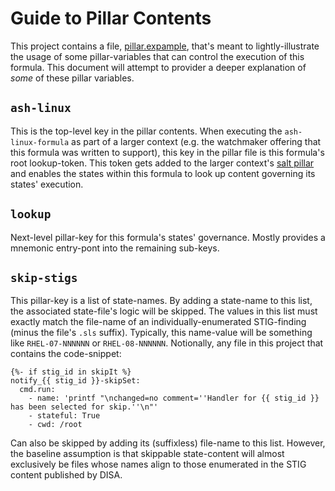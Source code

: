 # Guide to Pillar Contents

This project contains a file, [pillar.expample](pillar.example), that's meant to lightly-illustrate the usage of some pillar-variables that can control the execution of this formula. This document will attempt to provider a deeper explanation of _some_ of these pillar variables.


## `ash-linux` 

This is the top-level key in the pillar contents. When executing the `ash-linux-formula` as part of a larger context (e.g. the watchmaker offering that this formula was written to support), this key in the pillar file is this formula's root lookup-token. This token gets added to the larger context's [salt pillar](https://docs.saltproject.io/en/latest/topics/tutorials/pillar.html) and enables the states within this formula to look up content governing its states' execution.

## `lookup`

Next-level pillar-key for this formula's states' governance. Mostly provides a mnemonic entry-pont into the remaining sub-keys.


## `skip-stigs`

This pillar-key is a list of state-names. By adding a state-name to this list, the associated state-file's logic will be skipped. The values in this list must exactly match the file-name of an individually-enumerated STIG-finding (minus the file's `.sls` suffix). Typically, this name-value will be something like `RHEL-07-NNNNNN` or `RHEL-08-NNNNNN`. Notionally, any file in this project that contains the code-snippet:

~~~
{%- if stig_id in skipIt %}
notify_{{ stig_id }}-skipSet:
  cmd.run:
    - name: 'printf "\nchanged=no comment=''Handler for {{ stig_id }} has been selected for skip.''\n"'
    - stateful: True
    - cwd: /root
~~~

Can also be skipped by adding its (suffixless) file-name to this list. However, the baseline assumption is that skippable state-content will almost exclusively be files whose names align to those enumerated in the STIG content published by DISA.
